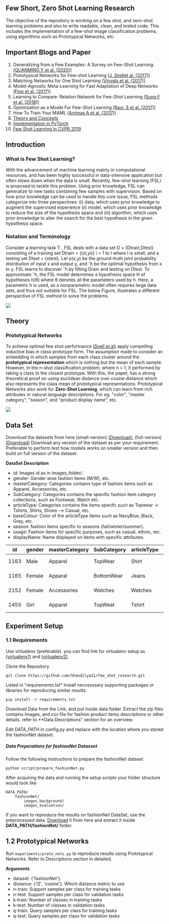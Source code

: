 ## Few Short, Zero Shot Learning Research

The objective of the repository is working on a few shot, and zero-shot learning problems and also to write readable, clean, and tested code. This includes the implementation of a few-shot image classification problems, using algorithms such as Prototypical Networks, etc.

## Important Blogs and Paper

1. Generalizing from a Few Examples: A Survey on Few-Shot Learning [(QUANMING Y et al. (2020))](https://arxiv.org/pdf/1904.05046.pdf)
2. Prototypical Networks for Few-shot Learning [(J. Snellet al. (2017))](https://arxiv.org/pdf/1703.05175.pdf)
3. Matching Networks for One Shot Learning [(Vinyals et al. (2017))](https://arxiv.org/pdf/1606.04080.pdf)
4. Model-Agnostic Meta-Learning for Fast Adaptation of Deep Networks [(Finn et al. (2017))](https://arxiv.org/pdf/1703.03400v3.pdf)
5. Learning to Compare: Relation Network for Few-Shot Learning [(Sung F et al. (2018))](https://arxiv.org/pdf/1711.06025v2.pdf)
6. Optimization as a Model For Few-Shot Learning [(Ravi. S et al. (2017))](https://openreview.net/pdf?id=rJY0-Kcll)
7. How To Train Your MAML [(Antreas A et al. (2017))](https://arxiv.org/pdf/1810.09502.pdf)
8. [Theory and Concepts](https://towardsdatascience.com/advances-in-few-shot-learning-a-guided-tour-36bc10a68b77)
9. [Implementation in PyTorch](https://towardsdatascience.com/advances-in-few-shot-learning-reproducing-results-in-pytorch-aba70dee541d)
10. [Few Shot Learning in CVPR 2019](https://towardsdatascience.com/few-shot-learning-in-cvpr19-6c6892fc8c5)

## Introduction

### What is Few Shot Learning?
With the advancement of machine learning mainly in computational resources, and has been highly successful in data-intensive application but often slows down when the data is small. Recently, few-shot learning (FSL) is proposed to tackle this problem. Using prior knowledge, FSL can generalize to new tasks containing few samples with supervision. Based on how prior knowledge can be used to handle this core issue, FSL methods categorize into three perspectives: (i) data, which uses prior knowledge to augment the supervised experience (ii) model, which uses prior knowledge to reduce the size of the hypothesis
space and (iii) algorithm, which uses prior knowledge to alter the search for the best hypothesis in the given hypothesis space.

### Notation and Terminology
Consider a learning task T , FSL deals with a data set D = {Dtrain,Dtest} consisting of a training set Dtrain = {(xi,yi)} i = 1 to I where I is small, and a testing set Dtest = {xtest}. Let p(x,y) be the ground-truth joint probability distribution of input x and output y, and ˆh be the optimal hypothesis from x to y. FSL learns to discover ˆh by fitting Drain and testing on Dtest. To approximate ˆh, the FSL model determines a hypothesis space H of hypotheses h(θ) where θ denotes all the parameters used by h. Here, a parametric h is used, as a nonparametric model often requires large data sets, and thus not suitable for FSL. The below Figure, illustrates a different perspective of FSL method to solve the problems.

![](https://github.com/Shandilya21/few_shot_research/raw/master/images/FSL_methods.jpg)

## Theory
### Prototypical Networks
To achieve optimal few shot performance [(Snell et.al)](https://arxiv.org/pdf/1703.05175.pdf) apply compelling inductive bias in class prototype form. The assumption made to consider an embedding in which samples from each class cluster around the **prototypical representation** which is nothing but the mean of each sample. However, In the n-shot classification problem, where n > 1, it performed by taking a class to the closest prototype. With this, the paper, has a strong theoretical proof on using euclidean distance over cosine distance which also represents the class mean of prototypical representations. Prototypical Networks also work for **Zero-Shot Learning**, which can learn from rich attributes or natural language descriptions. For eg. "color", "master category", "season", and "product display name", etc.

![](https://github.com/Shandilya21/few_shot_research/raw/master/images/proto_nets_diagram.png)

## Data Set

Download the datasets from here (small-version) [(Download)](https://www.kaggle.com/paramaggarwal/fashion-product-images-small), (full-version) [(Download)](https://www.kaggle.com/paramaggarwal/fashion-product-images-dataset/version/1) Download any version of the dataset as per your requirement. Preferable to perform test how models works on smaller version and then build on full version of the dataset.

**DataSet Description**

- id: Images id as in images_folder/.
- gender: Gender wise fashion items (M/W), etc. 
- masterCategory: Categories contains type of fashion items such as Apparel, Accessories, etc.
- SubCategory: Categories contains the specific fashion item category collections, such as Footwear, Watch etc.  
- articleType: Categories contains the items specifc such as Topwear -> Tshirts, Shirts, Shoes --> Casual, etc.  
- baseColour: Color of the articleType items such as NavyBlue, Black, Grey, etc. 
- season: fashion items specific to seasons (fall/winter/summer).
- usage: Fashion items for specific purposes, such as casual, ethnic, etc.
- displayName: Name displayed on items with specific attributes. 


| id | gender| masterCategory| SubCategory| articleType| baseColour| season| usage | productDisplayName        | 
|----|-------|---------------|------------|------------|-----------|-------|-------|---------------------------|
|1163| Male  | Apparel       | TopWear    | Shirt      | NavyBlue  | Fall  | Ethnic| Turtle Men Navy Blue Shirt|
|1165| Female| Apparal       | BottomWear | Jeans      | Black     | Summer| Casual| Levis Female Black Jeans  |
|2152| Female| Accessories   | Watches    | Watches    | Silver	   | Winter| Formal| Titan Women Silver Watch  |
|1455| Girl  | Apparel       | TopWeat    | Tshirt     | Grey	   | Summer| Casual| Gini Jony Girls Knit Top  |


## Experiment Setup
### 1.1 Requirements

Use virtualenv (preferable). you can find link for virtualenv setup as [(virtualenv1)](https://stackoverflow.com/questions/52816156/how-to-create-virtual-environment-for-python-3-7-0) and [(virtualenv2)](https://stackoverflow.com/questions/43069780/how-to-create-virtual-env-with-python3/43070301).

Clone the Repository
```
git clone https://github.com/Shandilya21/few_shot_research.git

```
Listed in "requirements.txt" Install neccesssary supporting packages or libraries for reproducing similar results.

```
pip install -r requirements.txt

```
Download Data from the Link, and put inside data folder. Extract the zip files contains Images, and csv file for fashion product items descriptions or other details. refer to **Data Descriptions" section for an overview.

Edit DATA_PATH in config.py and replace with the location where you stored the fashionNet dataset.

##### Data Preperations for fashionNet Datasset

Follow the following instructions to prepare the fashionNet dataset

```
python script/prepare_fashionNet.py

```
After acquiring the data and running the setup scripts your folder structure would look like

```
DATA_PATH/
    fashionNet/
        images_background/
        images_evaluation/

```
If you want to reproduce the results on fashionNet DataSet, use the preprocessed data. [Download](https://drive.google.com/open?id=1QcggrlCX5H7Q_FfXjko8rrlbVh1CtL8P) it from here and extract it inside **DATA_PATH/fashionNet/** folder.

## 1.2 Prototypical Networks

Run `experiments/proto_nets.py` to reproduce results using Prototypical Networks. Refer to Descriptions section in detailed.

**Arguments**
- dataset: {'fashionNet'}.
- distance: {'l2', 'cosine'}. Which distance metric to use
- n-train: Support samples per class for training tasks
- n-test: Support samples per class for validation tasks
- k-train: Number of classes in training tasks
- k-test: Number of classes in validation tasks
- q-train: Query samples per class for training tasks
- q-test: Query samples per class for validation tasks